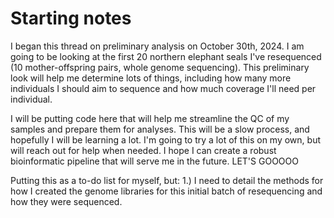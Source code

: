 # Starting notes
I began this thread on preliminary analysis on October 30th, 2024. I am going to be looking at the first 20 northern elephant seals I've resequenced (10 mother-offspring pairs, whole genome sequencing). This preliminary look will help me determine lots of things, including how many more individuals I should aim to sequence and how much coverage I'll need per individual. 

I will be putting code here that will help me streamline the QC of my samples and prepare them for analyses. This will be a slow process, and hopefully I will be learning a lot. I'm going to try a lot of this on my own, but will reach out for help when needed. I hope I can create a robust bioinformatic pipeline that will serve me in the future. LET'S GOOOOO

Putting this as a to-do list for myself, but: 
1.) I need to detail the methods for how I created the genome libraries for this initial batch of resequencing and how they were sequenced. 

